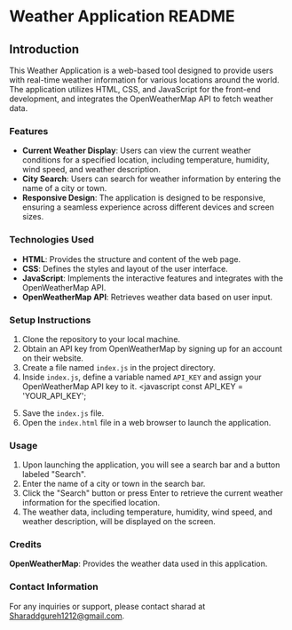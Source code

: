 # Weather Application README

## Introduction

This Weather Application is a web-based tool designed to provide users with real-time weather information for various locations around the world. The application utilizes HTML, CSS, and JavaScript for the front-end development, and integrates the OpenWeatherMap API to fetch weather data.

### Features

- **Current Weather Display**: Users can view the current weather conditions for a specified location, including temperature, humidity, wind speed, and weather description.
- **City Search**: Users can search for weather information by entering the name of a city or town.
- **Responsive Design**: The application is designed to be responsive, ensuring a seamless experience across different devices and screen sizes.

### Technologies Used

- **HTML**: Provides the structure and content of the web page.
- **CSS**: Defines the styles and layout of the user interface.
- **JavaScript**: Implements the interactive features and integrates with the OpenWeatherMap API.
- **OpenWeatherMap API**: Retrieves weather data based on user input.

### Setup Instructions

1. Clone the repository to your local machine.
2. Obtain an API key from OpenWeatherMap by signing up for an account on their website.
3. Create a file named `index.js` in the project directory.
4. Inside `index.js`, define a variable named `API_KEY` and assign your OpenWeatherMap API key to it.
   <javascript
   const API_KEY = 'YOUR_API_KEY';
   >
5. Save the `index.js` file.
6. Open the `index.html` file in a web browser to launch the application.

### Usage

1. Upon launching the application, you will see a search bar and a button labeled "Search".
2. Enter the name of a city or town in the search bar.
3. Click the "Search" button or press Enter to retrieve the current weather information for the specified location.
4. The weather data, including temperature, humidity, wind speed, and weather description, will be displayed on the screen.

### Credits

**OpenWeatherMap**: Provides the weather data used in this application.

### Contact Information

For any inquiries or support, please contact sharad at <Sharaddgureh1212@gmail.com>.
